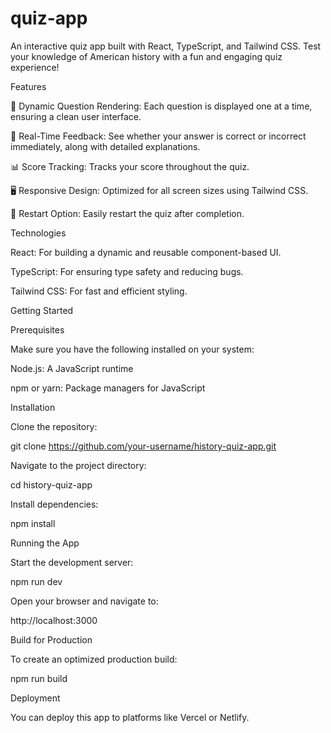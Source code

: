 # quiz-app
An interactive quiz app built with React, TypeScript, and Tailwind CSS. Test your knowledge of American history with a fun and engaging quiz experience!

Features

💪 Dynamic Question Rendering: Each question is displayed one at a time, ensuring a clean user interface.

🔄 Real-Time Feedback: See whether your answer is correct or incorrect immediately, along with detailed explanations.

📊 Score Tracking: Tracks your score throughout the quiz.

🖥️ Responsive Design: Optimized for all screen sizes using Tailwind CSS.

🚪 Restart Option: Easily restart the quiz after completion.

Technologies

React: For building a dynamic and reusable component-based UI.

TypeScript: For ensuring type safety and reducing bugs.

Tailwind CSS: For fast and efficient styling.

Getting Started

Prerequisites

Make sure you have the following installed on your system:

Node.js: A JavaScript runtime

npm or yarn: Package managers for JavaScript

Installation

Clone the repository:

git clone https://github.com/your-username/history-quiz-app.git

Navigate to the project directory:

cd history-quiz-app

Install dependencies:

npm install

Running the App

Start the development server:

npm run dev

Open your browser and navigate to:

http://localhost:3000

Build for Production

To create an optimized production build:

npm run build

Deployment

You can deploy this app to platforms like Vercel or Netlify.
